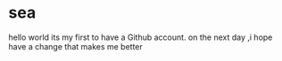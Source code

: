 # sea
hello world
its my first to have a Github account.
on the next day ,i hope have a change that makes me better

